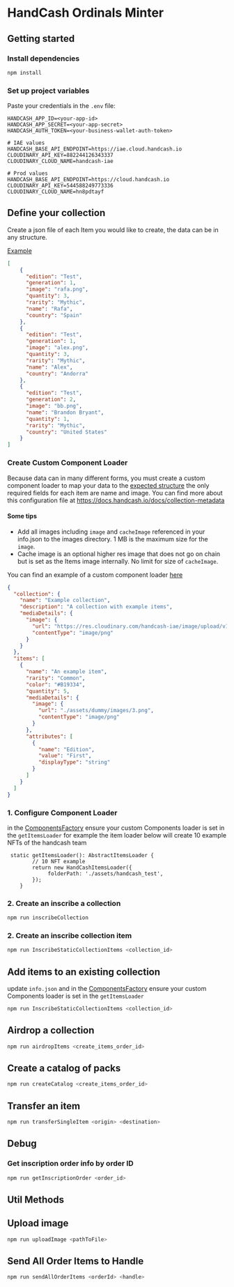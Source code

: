 # HandCash Ordinals Minter

## Getting started

### Install dependencies

```bash
npm install
```

### Set up project variables

Paste your credentials in the `.env` file:
```
HANDCASH_APP_ID=<your-app-id>
HANDCASH_APP_SECRET=<your-app-secret>
HANDCASH_AUTH_TOKEN=<your-business-wallet-auth-token>

# IAE values
HANDCASH_BASE_API_ENDPOINT=https://iae.cloud.handcash.io
CLOUDINARY_API_KEY=882244126343337
CLOUDINARY_CLOUD_NAME=handcash-iae

# Prod values
HANDCASH_BASE_API_ENDPOINT=https://cloud.handcash.io
CLOUDINARY_API_KEY=544588249773336
CLOUDINARY_CLOUD_NAME=hn8pdtayf

```


## Define your collection
Create a json file of each Item you would like to create, the data can be in any structure.

 [Example](/assets/handcash_test/info.json)
```json
[
    {
      "edition": "Test",
      "generation": 1,
      "image": "rafa.png",
      "quantity": 3, 
      "rarity": "Mythic",
      "name": "Rafa",
      "country": "Spain"
    },
    {
      "edition": "Test",
      "generation": 1,
      "image": "alex.png",
      "quantity": 3,
      "rarity": "Mythic",
      "name": "Alex",
      "country": "Andorra"
    },
    {
      "edition": "Test",
      "generation": 2,
      "image": "bb.png",
      "name": "Brandon Bryant",
      "quantity": 1,
      "rarity": "Mythic",
      "country": "United States"
    }
]

```



### Create Custom Component Loader 
Because data can in many different forms, you must create a custom component loader to map your data to the [expected structure](src/loaders/Types.ts) the only required fields for each item are name and image.
You can find more about this configuration file at https://docs.handcash.io/docs/collection-metadata


#### Some tips
- Add all images including `image` and `cacheImage` referenced in your info.json to the images directory. 1 MB is the maximum size for the `image`.
- Cache image is an optional higher res image that does not go on chain but is set as the Items image internally. No limit for size of `cacheImage`.



You can find an example of a custom component loader [here](src/loaders/HandCashItemsLoader.ts)

```json
{
  "collection": {
    "name": "Example collection",
    "description": "A collection with example items",
    "mediaDetails": {
      "image": {
        "url": "https://res.cloudinary.com/handcash-iae/image/upload/v1687295380/items/HeroImage_MysteryBox_wq5iz2_lceykv.jpg",
        "contentType": "image/png"
      }
    }
  },
  "items": [
    {
      "name": "An example item",
      "rarity": "Common",
      "color": "#B19334",
      "quantity": 5,
      "mediaDetails": {
        "image": {
          "url": "./assets/dummy/images/3.png",
          "contentType": "image/png"
        }
      },
      "attributes": [
        {
          "name": "Edition",
          "value": "First",
          "displayType": "string"
        }
      ]
    }
  ]
}

```



### 1. Configure Component Loader 

in the [ComponentsFactory](/src/ComponentsFactory.ts) ensure your custom Components loader is set in the `getItemsLoader`
for example the item loader below will create 10 example NFTs of the handcash team

```
 static getItemsLoader(): AbstractItemsLoader {
        // 10 NFT example
        return new HandCashItemsLoader({
             folderPath: './assets/handcash_test',
        });
    }

```

### 2. Create an inscribe a collection

```bash
npm run inscribeCollection
```

### 2. Create an inscribe collection item

```bash
npm run InscribeStaticCollectionItems <collection_id>
```

## Add items to an existing collection
update `info.json` and in the [ComponentsFactory](/src/ComponentsFactory.ts) ensure your custom Components loader is set in the `getItemsLoader`

```bash
npm run InscribeStaticCollectionItems <collection_id>
```

## Airdrop a collection

```bash
npm run airdropItems <create_items_order_id>
```

## Create a catalog of packs

```bash
npm run createCatalog <create_items_order_id>
```

## Transfer an item

```bash
npm run transferSingleItem <origin> <destination>
```

## Debug

### Get inscription order info by order ID
```bash
npm run getInscriptionOrder <order_id>
```

## Util Methods 

## Upload image
```bash
npm run uploadImage <pathToFile>
```
## Send All Order Items to Handle
```bash
npm run sendAllOrderItems <orderId> <handle> 
```

